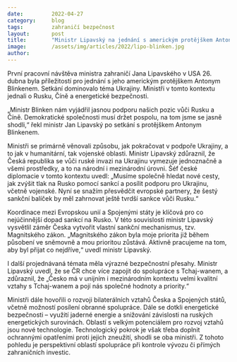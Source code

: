 ```yaml
---
date:         2022-04-27
category:     blog
tags:         zahraničí bezpečnost
layout:       post
title:        "Ministr Lipavský na jednání s americkým protějškem Antonym Blinkenem potvrdil pokračování společné podpory Ukrajině"
image:        /assets/img/articles/2022/lipo-blinken.jpg
author:       
---
```


 
První pracovní návštěva ministra zahraničí Jana Lipavského v USA 26. dubna byla příležitostí pro jednání s jeho americkým protějškem Antonym Blinkenem. Setkání dominovalo téma Ukrajiny. Ministři v tomto kontextu jednali o Rusku, Číně a energetické bezpečnosti.

„Ministr Blinken nám vyjádřil jasnou podporu našich pozic vůči Rusku a Číně. Demokratické společnosti musí držet pospolu, na tom jsme se jasně shodli,“ řekl ministr Jan Lipavský po setkání s protějškem Antonym Blinkenem.

Ministři se primárně věnovali způsobu, jak pokračovat v podpoře Ukrajiny, a to jak v humanitární, tak vojenské oblasti. Ministr Lipavský zdůraznil, že Česká republika se vůči ruské invazi na Ukrajinu vymezuje jednoznačně a všemi prostředky, a to na národní i mezinárodní úrovni. Šéf české diplomacie v tomto kontextu uvedl: „Musíme společně hledat nové cesty, jak zvýšit tlak na Rusko pomocí sankcí a posílit podporu pro Ukrajinu, včetně vojenské. Nyní se snažím přesvědčit evropské partnery, že šestý sankční balíček by měl zahrnovat ještě tvrdší sankce vůči Rusku.“

Koordinace mezi Evropskou unií a Spojenými státy je klíčová pro co nejúčinnější dopad sankcí na Rusko. V této souvislosti ministr Lipavský vysvětlil záměr Česka vytvořit vlastní sankční mechanismus, tzv. Magnitského zákon. „Magnitského zákon byla moje priorita již během působení ve sněmovně a mou prioritou zůstává. Aktivně pracujeme na tom, aby byl přijat co nejdříve,“ uvedl ministr Lipavský.

I další projednávaná témata měla výrazné bezpečnostní přesahy. Ministr Lipavský uvedl, že se ČR chce více zapojit do spolupráce s Tchaj-wanem, a zdůraznil, že „Česko má v unijním i mezinárodním kontextu velmi kvalitní vztahy s Tchaj-wanem a pojí nás společné hodnoty a priority.“

Ministři dále hovořili o rozvoji bilaterálních vztahů Česka a Spojených států, včetně možností posílení obranné spolupráce. Dále se dotkli energetické bezpečnosti – využití jaderné energie a snižování závislosti na ruských energetických surovinách. Oblastí s velkým potenciálem pro rozvoj vztahů jsou nové technologie. Technologický pokrok je však třeba doplnit ochrannými opatřeními proti jejich zneužití, shodli se oba ministři. Z tohoto pohledu je perspektivní oblastí spolupráce při kontrole vývozu či přímých zahraničních investic.
